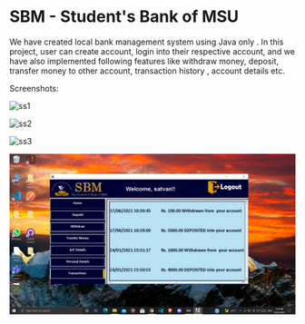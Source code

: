 # SBM - Student's Bank of MSU

We have created local bank management system using Java only . In this project, user can create account, login into their respective account, and we have also implemented following features like withdraw money, deposit, transfer money to other account, transaction history , account details etc.

Screenshots: 

![ss1](https://github.com/sashank002/SBM/blob/master/Screenshot%20(60).png)

![ss2](https://github.com/sashank002/SBM/blob/master/Screenshot%20(61).png)

![ss3](https://github.com/sashank002/SBM/blob/master/Screenshot%20(62).png)

![ss4](https://github.com/ku5hXD/SBM/blob/master/Screenshot%20(63).png)
